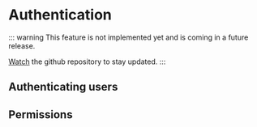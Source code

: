 # Authentication

::: warning
This feature is not implemented yet and is coming in a future release.

[Watch](https://github.com/System-Glitch/goyave) the github repository to stay updated.
:::

## Authenticating users

## Permissions
